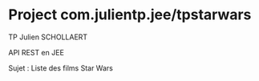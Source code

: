 # Project com.julientp.jee/tpstarwars

TP Julien SCHOLLAERT

API REST en JEE

Sujet : Liste des films Star Wars
